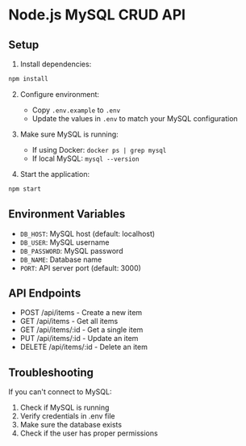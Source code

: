 # Node.js MySQL CRUD API

## Setup

1. Install dependencies:
```bash
npm install
```

2. Configure environment:
   - Copy `.env.example` to `.env`
   - Update the values in `.env` to match your MySQL configuration

3. Make sure MySQL is running:
   - If using Docker: `docker ps | grep mysql`
   - If local MySQL: `mysql --version`

4. Start the application:
```bash
npm start
```

## Environment Variables

- `DB_HOST`: MySQL host (default: localhost)
- `DB_USER`: MySQL username
- `DB_PASSWORD`: MySQL password
- `DB_NAME`: Database name
- `PORT`: API server port (default: 3000)

## API Endpoints

- POST /api/items - Create a new item
- GET /api/items - Get all items
- GET /api/items/:id - Get a single item
- PUT /api/items/:id - Update an item
- DELETE /api/items/:id - Delete an item

## Troubleshooting

If you can't connect to MySQL:
1. Check if MySQL is running
2. Verify credentials in .env file
3. Make sure the database exists
4. Check if the user has proper permissions 